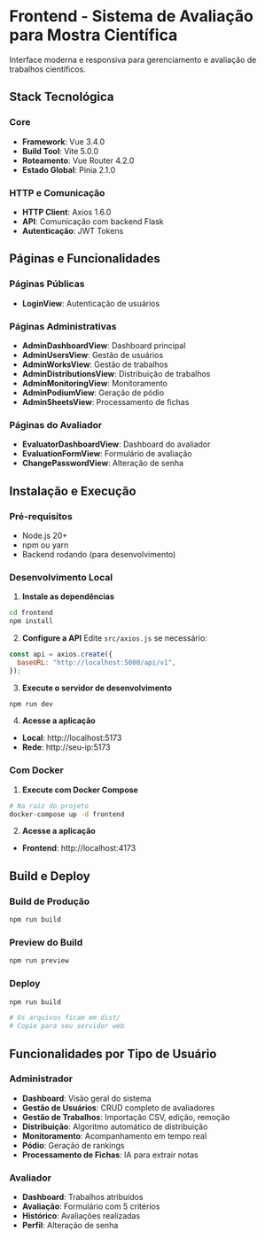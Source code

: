 # Frontend - Sistema de Avaliação para Mostra Científica

Interface moderna e responsiva para gerenciamento e avaliação de trabalhos científicos.

## Stack Tecnológica

### Core
- **Framework**: Vue 3.4.0
- **Build Tool**: Vite 5.0.0
- **Roteamento**: Vue Router 4.2.0
- **Estado Global**: Pinia 2.1.0

### HTTP e Comunicação
- **HTTP Client**: Axios 1.6.0
- **API**: Comunicação com backend Flask
- **Autenticação**: JWT Tokens

## Páginas e Funcionalidades

### Páginas Públicas
- **LoginView**: Autenticação de usuários

### Páginas Administrativas
- **AdminDashboardView**: Dashboard principal
- **AdminUsersView**: Gestão de usuários
- **AdminWorksView**: Gestão de trabalhos
- **AdminDistributionsView**: Distribuição de trabalhos
- **AdminMonitoringView**: Monitoramento
- **AdminPodiumView**: Geração de pódio
- **AdminSheetsView**: Processamento de fichas

### Páginas do Avaliador
- **EvaluatorDashboardView**: Dashboard do avaliador
- **EvaluationFormView**: Formulário de avaliação
- **ChangePasswordView**: Alteração de senha

## Instalação e Execução

### Pré-requisitos
- Node.js 20+
- npm ou yarn
- Backend rodando (para desenvolvimento)

### Desenvolvimento Local

1. **Instale as dependências**
```bash
cd frontend
npm install
```

2. **Configure a API**
Edite `src/axios.js` se necessário:
```javascript
const api = axios.create({
  baseURL: "http://localhost:5000/api/v1",
});
```

3. **Execute o servidor de desenvolvimento**
```bash
npm run dev
```

4. **Acesse a aplicação**
- **Local**: http://localhost:5173
- **Rede**: http://seu-ip:5173

### Com Docker

1. **Execute com Docker Compose**
```bash
# Na raiz do projeto
docker-compose up -d frontend
```

2. **Acesse a aplicação**
- **Frontend**: http://localhost:4173

## Build e Deploy

### Build de Produção
```bash
npm run build
```

### Preview do Build
```bash
npm run preview
```

### Deploy
```bash
npm run build

# Os arquivos ficam em dist/
# Copie para seu servidor web
```

## Funcionalidades por Tipo de Usuário

### Administrador
- **Dashboard**: Visão geral do sistema
- **Gestão de Usuários**: CRUD completo de avaliadores
- **Gestão de Trabalhos**: Importação CSV, edição, remoção
- **Distribuição**: Algoritmo automático de distribuição
- **Monitoramento**: Acompanhamento em tempo real
- **Pódio**: Geração de rankings
- **Processamento de Fichas**: IA para extrair notas

### Avaliador
- **Dashboard**: Trabalhos atribuídos
- **Avaliação**: Formulário com 5 critérios
- **Histórico**: Avaliações realizadas
- **Perfil**: Alteração de senha
